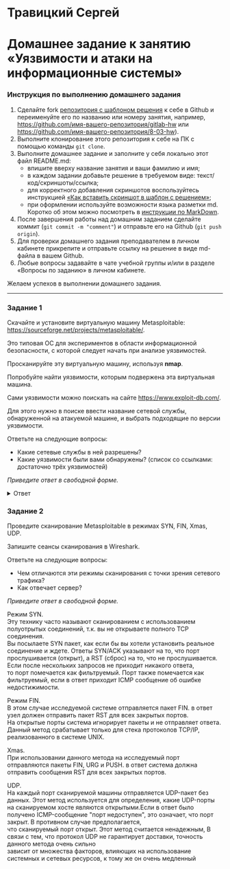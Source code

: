 # Травицкий Сергей

# Домашнее задание к занятию «Уязвимости и атаки на информационные системы»

### Инструкция по выполнению домашнего задания

1. Сделайте fork [репозитория c шаблоном решения](https://github.com/netology-code/sys-pattern-homework) к себе в Github и переименуйте его по названию или номеру занятия, например, https://github.com/имя-вашего-репозитория/gitlab-hw или https://github.com/имя-вашего-репозитория/8-03-hw).
2. Выполните клонирование этого репозитория к себе на ПК с помощью команды `git clone`.
3. Выполните домашнее задание и заполните у себя локально этот файл README.md:
   - впишите вверху название занятия и ваши фамилию и имя;
   - в каждом задании добавьте решение в требуемом виде: текст/код/скриншоты/ссылка;
   - для корректного добавления скриншотов воспользуйтесь инструкцией [«Как вставить скриншот в шаблон с решением»](https://github.com/netology-code/sys-pattern-homework/blob/main/screen-instruction.md);
   - при оформлении используйте возможности языка разметки md. Коротко об этом можно посмотреть в [инструкции по MarkDown](https://github.com/netology-code/sys-pattern-homework/blob/main/md-instruction.md).
4. После завершения работы над домашним заданием сделайте коммит (`git commit -m "comment"`) и отправьте его на Github (`git push origin`).
5. Для проверки домашнего задания преподавателем в личном кабинете прикрепите и отправьте ссылку на решение в виде md-файла в вашем Github.
6. Любые вопросы задавайте в чате учебной группы и/или в разделе «Вопросы по заданию» в личном кабинете.

Желаем успехов в выполнении домашнего задания.

------

### Задание 1

Скачайте и установите виртуальную машину Metasploitable: https://sourceforge.net/projects/metasploitable/.

Это типовая ОС для экспериментов в области информационной безопасности, с которой следует начать при анализе уязвимостей.

Просканируйте эту виртуальную машину, используя **nmap**.

Попробуйте найти уязвимости, которым подвержена эта виртуальная машина.

Сами уязвимости можно поискать на сайте https://www.exploit-db.com/.

Для этого нужно в поиске ввести название сетевой службы, обнаруженной на атакуемой машине, и выбрать подходящие по версии уязвимости.

Ответьте на следующие вопросы:

- Какие сетевые службы в ней разрешены?
- Какие уязвимости были вами обнаружены? (список со ссылками: достаточно трёх уязвимостей)
  
*Приведите ответ в свободной форме.*  

<details>
<summary>Ответ</summary>  

- Установленна Metasploitable

**Скрин**

![img](https://github.com/travickiy67/attacks-on-information-systems/blob/main/img/1.1.png)  

- Просканирована `nmap -sV  192.168.0.8`  
-                ` sudo nmap -sV -Pn --script vulners 192.168.0.8`    
-                `nmap -S  192.168.0.8`  

- Сканирование с помощью скрипта ` sudo nmap -sV -Pn --script vulners 192.168.0.8` показало все уязвимости с сылками на описание и балами риска  

Службы:  
ftp  
ssh  
telnet  
smtp  
domain  
http  
rpcbind  
netbios-ssn  
login  
tcpwrapped  
java-rmi  
bindshell  
nfs  
mysql  
postgresql  
vnc  
irc  
ajp13  

Ссылки с сайта https://sourceforge.net/projects/metasploitable/:  

https://www.exploit-db.com/exploits/17491   

https://www.exploit-db.com/exploits/6122   

https://www.exploit-db.com/exploits/30020   

https://www.exploit-db.com/exploits/31965  

**Скрины, результат сканирования**

![img](https://github.com/travickiy67/attacks-on-information-systems/blob/main/img/1.2.png)  

![img](https://github.com/travickiy67/attacks-on-information-systems/blob/main/img/1.3.png)  

![img](https://github.com/travickiy67/attacks-on-information-systems/blob/main/img/1.4.png)  

</details>

### Задание 2

Проведите сканирование Metasploitable в режимах SYN, FIN, Xmas, UDP.

Запишите сеансы сканирования в Wireshark.

Ответьте на следующие вопросы:

- Чем отличаются эти режимы сканирования с точки зрения сетевого трафика?
- Как отвечает сервер?

*Приведите ответ в свободной форме.*
 
Режим SYN.  
Эту технику часто называют сканированием с использованием полуотрытых соединений, т.к. вы не открываете полного TCP соединения.   
Вы посылаете SYN пакет, как если бы вы хотели установить реальное соединение и ждете. Ответы SYN/ACK указывают на то, что порт  
прослушивается (открыт), а RST (сброс) на то, что не прослушивается. Если после нескольких запросов не приходит никакого ответа,  
то порт помечается как фильтруемый. Порт также помечается как фильтруемый, если в ответ приходит ICMP сообщение об ошибке недостижимости.  

Режим FIN.  
В этом случае исследуемой системе отправляется пакет FIN. в ответ узел должен отправить пакет RST для всех закрытых портов.  
На открытые порты система игнорирует пакеты и не отправляет ответа. Данный метод срабатывает только для стека протоколов TCP/IP,  
реализованного в системе UNIX.

Xmas.  
При использовании данного метода на исследуемый порт отправляются пакеты FIN, URG и PUSH. в ответ система должна отправить сообщения RST для всех закрытых портов.

UDP.  
На каждый порт сканируемой машины отправляется UDP-пакет без данных. Этот метод используется для определения, какие UDP-порты на сканируемом
хосте являются открытыми.Если в ответ было получено ICMP-сообщение "порт недоступен", это означает, что порт закрыт. В противном случае предполагается,  
что сканируемый порт открыт. Этот метод считается ненадежным, В связи с тем, что протокол UDP не гарантирует доставки, точность данного метода очень сильно  
зависит от множества факторов, влияющих на использование системных и сетевых ресурсов, к тому же он очень медленный 
